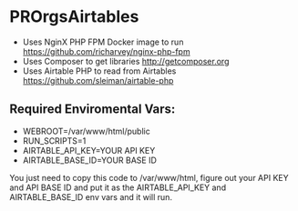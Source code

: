 # PROrgsAirtables

* Uses NginX PHP FPM Docker image to run https://github.com/richarvey/nginx-php-fpm
* Uses Composer to get libraries http://getcomposer.org
* Uses Airtable PHP to read from Airtables https://github.com/sleiman/airtable-php

## Required Enviromental Vars:

* WEBROOT=/var/www/html/public
* RUN_SCRIPTS=1
* AIRTABLE_API_KEY=YOUR API KEY
* AIRTABLE_BASE_ID=YOUR BASE ID
                
You just need to copy this code to /var/www/html, figure out your API KEY and API BASE ID and put it as the AIRTABLE_API_KEY and AIRTABLE_BASE_ID env vars and it will run.
